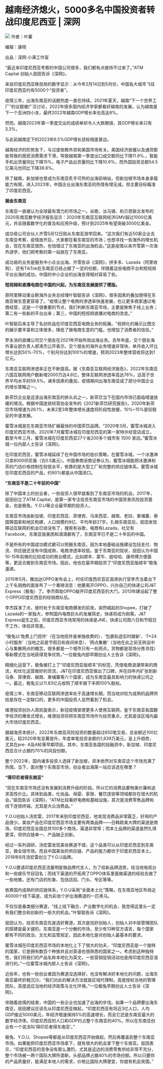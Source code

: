 # 越南经济熄火，5000多名中国投资者转战印度尼西亚 | 深网

![](https://inews.gtimg.com/news_bt/O77HDdSye_T9juWQwEJbUoOGfSugd5Fpj7s2SG_pzYVh0AA/1000)
作者｜叶蓁

编辑｜康晓

出品｜深网·小满工作室

“最近来印度尼西亚考察的中国公司很多，我们都有点接待不过来了。”ATM Capital 创始人屈田告诉《深网》。

来自印度尼西亚移民局的数字显示：从今年2月14日到5月份，中国各大城市飞往印度尼西亚约有5000个“投资者”。

疫情三年，出海东南亚的话题热度一直在持续。2021年夏天，越南“下一个世界工厂”的议题被广泛讨论，2022年很多国内经济学家都看好越南的发展，认为越南是下一个亚洲四小龙，最终2022年越南GDP增长率也高达8%。

然而，越南2023年第一季度交出的成绩单却令人大跌眼镜，其GDP增长率只有3.3%，

与此前越南定下的2023年6.5%GDP增长目标相差甚远。

越南经济的形势急下，与过度依赖外贸和美国市场有关。美国经济放缓以及通货膨胀导致的居民消费需求下滑，导致越南第一季度出口成交额同比下降11.9%.，智能手机出货量同比下降15%，电子产品出货量同比下降10.9%，而外国投资总额54.5亿美元也同比下降38.8%。

除了越南，新加坡也曾成为东南亚炙手可热的出海前哨站，但新加坡市场本身承载能力有限，进入2023年，中国企业出海东南亚的热情有增无减，但主要目标瞄准了印度尼西亚。

**掘金东南亚**

东南亚一直被认为全球最有潜力的市场之一。谷歌、淡马锡、和贝恩联合发布的2020东南亚数字经济报告显示：2020年东南亚互联网经济GMV超过1000亿美元，并且随着数字化的普及和应用升级，预计到2025年有望突破3000亿美金。

成功易公司合伙人齐雪5月12日刚从东南亚游学回来。“这次我们有近50家企业去东南亚考察，疫情放开后，大家都在看东南亚的市场；也想寻找一些海外的增长机会，现在东南亚很热，也怕错过了东南亚的出海机会。”这是疫情以来齐雪第一次海外游学，他们把考察的第一站放在了东南亚。

成功易的业务是服务中小企业出海，齐雪告诉《深网》，拼多多、Lazada（阿里收购）、还有TikTok在东南亚已经占据了一定的份额，伴随着这些电商平台和短视频平台出海的成功，中国的中小企业的出海变得相对容易了些。

**短视频和直播电商在中国的兴起，为东南亚发展提供了模版。**

原阿里移动事业群海外业务总经理叶智聪告诉《深网》，很多因素的叠加使得在东南亚做生意更容易了。“疫情让整个电商的渗透率快速发展，也让更多商家通过电商经营，这是一个很重要的节点，我们判断东南亚市场，主要是聚焦于线上业务；第二有一些新的平台出来；第三，中国的短视频直播对电商的改变。”

叶智聪后来主导了名创优品在印度尼西亚电商业务的拓展。“视频化的展示比图文的展示要丰富和立体很多，降低了做电商生意的门槛，也增加了消费者的信任。”

罗永浩的直播公司交个朋友在2021年开始布局出海业务。去年年底，交个朋友海外事业部负责人郝浠杰公开表示，交个朋友的海外业务增速非常快，单月收入环比增长达到50%-70%，个别月份达到100%的增速，预测2023年整体营收将达到1亿元。

东南亚互联网渗透率正在不断提高。据《东南亚互联网经济报告》，2022年东南亚六国互联网用户数新增2000万达4.6亿，整体互联网渗透率高达76%，远高于世界平均水平的59.5%。诸多因素的叠加，疫情期间出海东南亚成了部分中国企业的增长策略之一。

新茶饮企业是这波出海东南亚的排头兵之一，新茶饮当下在国内市场已面临增速放缓的境况。根据中国连锁经营协会发布的《2021新茶饮研究报告》，2020年新茶饮市场增速为26.1%，未来2至3年整体增长速度将阶段性放缓，10%~15%是较稳妥的中速发展。

蜜雪冰城是在东南亚市场扩展最快的中国茶饮品牌。“2020年3月，蜜雪冰城进入印度尼西亚市场，2020年7月蜜雪冰城在印度尼西亚的第一家特许经营店成立，截至今年三月，蜜雪冰城在印度尼西亚27个省200多个城市有
1500 家店。”蜜雪冰城一位内部人士告诉《深网》。

在印度尼西亚，蜜雪冰城延续了在中国市场的低价策略，在蜜雪冰城，一个冰激淋只卖8000印尼盾（合0.5美元）。中国券商浙商证券认为，蜜雪冰城能把冰激淋和茶的门店价格控制在较低水平，依靠的是大型工厂和完整的供应链体系。蜜雪冰城在印度尼西亚的产品，约90%都是从中国进口。

**“东南亚不是二十年前的中国”**

除了中国本土的创业者，一些投资人很早就看到了东南亚市场的机会。2017年，屈田创立了ATM
Capital，是第一家专注投资东南亚市场的中国背景风险投资基金，也是极兔，Y.O.U等企业最早期的投资人。

东南亚市场由新加坡、印度尼西亚、菲律宾、马来西亚、越南、老挝、柬埔寨、泰国等国家和地区构建，人口规模约8亿、平均年龄27岁。扎根东南亚后，屈田发现移动互联网的机会已经没有了，搜索有谷歌，电商有Lazada，社交有Facebook，东南亚版美团和滴滴都有了，东南亚早已不是二十年前的中国。

不是所有的中国成功模式都可以照搬东南亚。因为本地基础设施建设包括支付、物流、供应链还没有中国成熟，电商渗透率较低。鉴于东南亚的现状，屈田认为中国10-15年前做的比较成功的商业模式，比如顺丰、蒙牛、娃哈哈、康师傅方便面等，更适合搬到东南亚市场。因此，他也在最早期投资了“印度尼西亚版顺丰”极兔速递。

2015年5月，雅加达OPPO发布会上，时任印度西尼亚区首席执行官李杰当着台下上千名销商的面宣布了一个重磅消息：他要离开OPPO，兴办自己的快递公司J&T
Express（极兔）了。李杰帮助OPPO敲开印度尼西亚的大门，2013年建设起了整个OPPO印度尼西亚的经销商队伍。

李杰踩准了点，彼时处于东南亚电商爆发的前夜，突然崛起的Shopee，打破了Lazada的一家独大，参照国内电商巨头的发展简史，快递将成为刚需。J&T
Express诞生之前，印度尼西亚市场常用的快递是JNE，快递公司周六日和节假日不工作，体验非常差。

“极兔以‘免费上门揽件’（在当地揽件是单独收费的）、‘包裹轨迹实时跟新’、‘7*24小时服务’（当地之前是节假日和夜间休息）、‘网点集散’（当地在此之前无转运中心与集散网点的概念，很多都是一个城市只有一处网点，货物都是现场分拣寻找）等新模式在当地获得竞争优势。”一位极兔内部早期创业人士告诉《深网》。

精细化运营下，极兔被打上了“印度尼西亚版顺丰”的标签，凭借电商浪潮带来的商流，和优化运营做好的货流，J&T在印度尼西亚做出了口碑，并在四年内扩张到新马泰、菲律宾、越南、柬埔寨等六个国家，成为东南亚最具影响力的快递公司之一。最近，极兔又以11.83亿元收购了顺丰旗下丰网100%股权。

疫情三年，东南亚移动互联网渗透率处于高速增长期，而当地对较为成熟的品牌供给是存在一定缺口的，更多的中国投资人显然看到了机会。

维港投资创办人周凯旋表示，新冠疫情驱使更多人使用互联网，鉴于东南亚各国数字经济的爆发式增长，维港投资将把东南亚市场作为投资重点，尤其是该区域内最大市场印度尼西亚。

据越海资本统计，2022年东南亚风险投资的数量超过650笔交易，总金额近100亿美元，较2020年有显著提升，年度单笔投资金额约1,839万美元，呈上升趋势，尤其在pre-
A及A轮等早期项目。其中，东南亚各国的投融资中，新加坡、印度尼西亚合计占据约70%的风投份额。

整个2022年，国内诸多投资人选择了新加坡，资本依然对东南亚这个市场充满了热情。当下，面对整个东南亚市场，创业者出海第一站应该选在哪里？

**“得印尼者得东南亚”**

“现在东南亚市场还没有发展到消费升级的阶段。所以它的消费品要物美价廉和追求高性价比。具体到品类，化妆品、母婴、家居、餐饮连锁等领域都存在很大的机会。”屈田告诉《深网》，“ATM比较看好电商和基础设施，其次是消费零售品牌和线下连锁终端，尤其是大众消费品。”

Y.O.U创始人汤宏雷，2017年来到印度尼西亚，他发现消费品非常匮乏，好用的产品很少。美妆产品在印度尼西亚市场主要有两类品牌——日韩欧美大牌的渠道是商场，印度尼西亚全国总共100多个商场，渠道非常窄；而本土品牌的渠道虽然扎得更深，但供应链单一、产品缺乏创新。

经过一系列调研，汤宏雷发现美妆赛道不错，这个品类可以从印度尼西亚到东南亚，做全球市场，而且中国美妆的供应链、产品的能力都优于印度尼西亚本土。2018年8月汤宏雷创立了Y.O.U品牌。

Y.O.U邀请印度尼西亚流量明星做品牌代言人，为了给新品牌造势，给当地电视台和一些娱乐节目冠名；而线下渠道的开拓用了OPPO体系里面做渠道的经验去做了一些地推，还有门店的形象、包括店招、门头、专区等等。

依靠国内成熟的供应链体系，Y.O.U采用“全面本土化”策略，在东南亚地区布局近40000个线下渠道，成为彩妆个护出海赛道的一匹黑马。

不仅仅是垂类细分赛道，“线上线下融合，产业数字化的机会，我觉得这里头一定有我们整合和创新的一些大的机会。”叶智聪告诉《深网》。

屈田认为，投资东南亚先是选好赛道，其次是找好创始人，创始人对中层管理团队的搭建是最关键的。东南亚是一个分散的市场，至少有13种官方语言，每个国家都有不同的政治、文化和监管规定，因此本地化是对创始人最基本的要求。

蜜雪冰城在印度尼西亚市场的本地化上下了很大的功夫，“印度尼西亚是一个独特的国家，它是拥有数百个种族并且对英语也很熟悉的国家之一。考虑到这种独特性，我们将我们的产品名称本地化为英文，一些营销促销活动也是用印度尼西亚语进行的。”一位蜜雪冰城内部人士告诉《深网》。

近些年，也有一些创业者因为赛道没选择好，也没有解决好本地化的问题，出海东南亚最终折戟沉沙。“我们对此的解决方法就是区域代理制，高度授权当地的管理团队，高度适应当地的经济政策与文化环境。”一位极兔早期创业人士告诉《深网》。

伴随着疫情的结束，中国的一些企业也加速了出海的步伐。如果一个品牌要出海东南亚，屈田建议应该先从印度尼西亚做起，“印度尼西亚有将近3亿人口，人均GDP接近5000美元，年经济增速保持5%的高速增长，而且它还是东南亚最大的数字经济体。印度尼西亚的人口和GDP约占整个东南亚的40%。所以在东南亚创业有一个说法叫‘得印尼者得东南亚’。”

极兔、Y.O.U、Shopee等都是从印度尼西亚开始做起，然后再覆盖到整个东南亚市场。如果能把印度尼西亚市场拿下，就有很大的机会拿下整个东南亚。屈田表示，“印度尼西亚的竞争没有那么激烈，尤其是这边的消费零售供给非常不充分，整个市场被一两个国际大牌所垄断，头部品牌占据40%的市场份额。所以只要你的产品质量好，能满足本地人的需求，价格比国际大牌便宜，你就有机会突围。”

